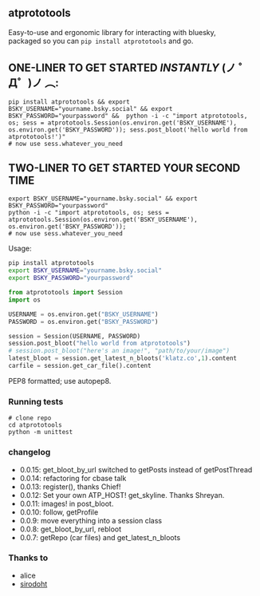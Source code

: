 ## atprototools

Easy-to-use and ergonomic library for interacting with bluesky, <br>
packaged so you can `pip install atprototools` and go.

## ONE-LINER TO GET STARTED *INSTANTLY* (ノ ゜Д゜)ノ ︵:
```
pip install atprototools && export BSKY_USERNAME="yourname.bsky.social" && export BSKY_PASSWORD="yourpassword" &&  python -i -c "import atprototools, os; sess = atprototools.Session(os.environ.get('BSKY_USERNAME'), os.environ.get('BSKY_PASSWORD')); sess.post_bloot('hello world from atprototools!')"
# now use sess.whatever_you_need
```

## TWO-LINER TO GET STARTED YOUR SECOND TIME
```
export BSKY_USERNAME="yourname.bsky.social" && export BSKY_PASSWORD="yourpassword"
python -i -c "import atprototools, os; sess = atprototools.Session(os.environ.get('BSKY_USERNAME'), os.environ.get('BSKY_PASSWORD')); 
# now use sess.whatever_you_need
```

Usage:

```bash
pip install atprototools
export BSKY_USERNAME="yourname.bsky.social"
export BSKY_PASSWORD="yourpassword"
```

```python
from atprototools import Session
import os

USERNAME = os.environ.get("BSKY_USERNAME")
PASSWORD = os.environ.get("BSKY_PASSWORD")

session = Session(USERNAME, PASSWORD)
session.post_bloot("hello world from atprototools")
# session.post_bloot("here's an image!", "path/to/your/image")
latest_bloot = session.get_latest_n_bloots('klatz.co',1).content
carfile = session.get_car_file().content
```

PEP8 formatted; use autopep8.

### Running tests

```
# clone repo
cd atprototools
python -m unittest
```

### changelog

- 0.0.15: get_bloot_by_url switched to getPosts instead of getPostThread
- 0.0.14: refactoring for cbase talk
- 0.0.13: register(), thanks Chief!
- 0.0.12: Set your own ATP_HOST! get_skyline. Thanks Shreyan.
- 0.0.11: images! in post_bloot.
- 0.0.10: follow, getProfile
- 0.0.9: move everything into a session class
- 0.0.8: get_bloot_by_url, rebloot
- 0.0.7: getRepo (car files) and get_latest_n_bloots

### Thanks to 

- alice
- [sirodoht](https://github.com/sirodoht)
